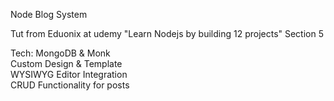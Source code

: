 Node Blog System

Tut from Eduonix at udemy "Learn Nodejs by building 12 projects" Section 5

Tech: 
MongoDB & Monk  
Custom Design & Template  
WYSIWYG Editor Integration  
CRUD Functionality for posts  

